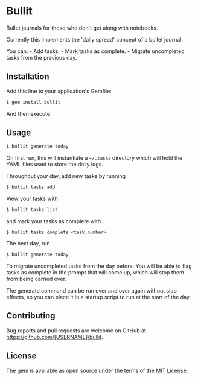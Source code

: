 # Bullit

Bullet journals for those who don't get along with notebooks.

Currently this implements the 'daily spread' concept of a bullet journal.

You can:
    - Add tasks.
    - Mark tasks as complete.
    - Migrate uncompleted tasks from the previous day.

## Installation

Add this line to your application's Gemfile:
```bash
$ gem install bullit
```

And then execute:


## Usage
```bash
$ bullit generate today
```
On first run, this will instantiate a `~/.tasks` directory which will hold the YAML files used to store the daily logs.

Throughout your day, add new tasks by running
```bash
$ bullit tasks add
```

View your tasks with
```bash
$ bullit tasks list
```

and mark your tasks as complete with
```
$ bullit tasks complete <task_number>
```

The next day, run
```bash
$ bullit generate today
```
To migrate uncompleted tasks from the day before. You will be able to flag tasks as complete in the prompt that will come up, which will stop them from being carried over.

The generate command can be run over and over again without side effects, so you can place it in a startup script to run at the start of the day.

## Contributing

Bug reports and pull requests are welcome on GitHub at https://github.com/[USERNAME]/bullit.

## License

The gem is available as open source under the terms of the [MIT License](https://opensource.org/licenses/MIT).
